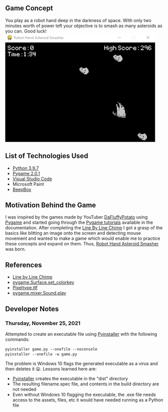 ## Game Concept
You play as a robot hand deep in the darkness of space.
With only two minutes worth of power left your objective is to smash as many asteroids as you can.
Good luck!  
![Robot Hand Asteroid Smasher GIF](docs/gameplay.gif "Basic gameplay of RHAS")
## List of Technologies Used
- [Python 3.9.7](https://www.python.org/downloads/release/python-397/ "Python 3.9.7")
- [Pygame 2.0.1](https://www.pygame.org/docs/ "Pygame Documentation")
- [Visual Studio Code](https://code.visualstudio.com/ "VS Code")
- Microsoft Paint
- [BeepBox](beepbox.co/ "BeepBox")

## Motivation Behind the Game
I was inspired by the games made by YouTuber [DaFluffyPotato](https://www.youtube.com/c/DaFluffyPotato "DaFluffyPotato's YouTube Channel")
using [Pygame](https://www.pygame.org/docs/) and started going through the [Pygame tutorials](https://www.pygame.org/docs/#tutorials "Pygame Documentation Tutorials")
available in the documentation. After completing the [Line By Line Chimp](https://www.pygame.org/docs/tut/ChimpLineByLine.html "Line By Line Chimp Tutorial") I got a grasp
of the basics like blitting an image onto the screen and detecting mouse movement and wanted to make a game which would enable me to practice these concepts and expand on them.
Thus, [Robot Hand Asteroid Smasher](https://github.com/tonypham04/Robot-Hand-Asteroid-Smasher "RHAS Repo") was born.

## References
- [Line by Line Chimp](https://www.pygame.org/docs/tut/ChimpLineByLine.html "Line by Link Chimp Tutorial from Pygame docs")
- [pygame.Surface.set_colorkey](https://www.pygame.org/docs/ref/surface.html#pygame.Surface.set_colorkey "set_colorkey method from Pygame docs")
- [Pixeltype.ttf](https://github.com/clear-code-projects/UltimatePygameIntro/tree/main/font "Source of the Pixeltype.tff file used in this project")
- [pygame.mixer.Sound.play](https://www.pygame.org/docs/ref/mixer.html#pygame.mixer.Sound.play "play method from Pygame docs")

## Developer Notes
### Thursday, November 25, 2021
Attempted to create an executable file using [Pyinstaller](https://pyinstaller.readthedocs.io/en/stable/installation.html "Install Pyinstaller") with the following commands:
```
pyinstaller game.py --onefile --noconsole
pyinstaller --onefile -w game.py
```
The problem is Windows 10 flags the generated executable as a virus and then deletes it :frowning:.
Lessons learned here are:
- [Pyinstaller](https://www.pyinstaller.org/ "Pyinstaller Quickstart") creates the executable in the "dist" directory
- The resulting filename.spec file, and contents in the build directory are not needed
- Even without Windows 10 flagging the executable, the .exe file needs access to the assets, files, etc it would have needed running as a Python file